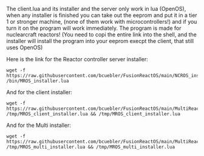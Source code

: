 The client.lua and its installer and the server only work in lua (OpenOS), when any installer is finished you can take out the eeprom and put it in a tier 1 or stronger machine, (none of them work with microcontrollers!) and if you turn it on the program will work immediately. The program is made for nuclearcraft reactors! (You need to copi the entire link into the shell, and the installer will install the program into your eeprom execpt the client, that still uses OpenOS)

Here is the link for the Reactor controller server installer:
```
wget -f https://raw.githubusercontent.com/bcuebler/FusionReactOS/main/NCROS_installer.lua /bin/MROS_installer.lua
```

And for the client installer:
```
wget -f https://raw.githubusercontent.com/bcuebler/FusionReactOS/main/MultiReactOS_client_installer.lua /tmp/MROS_client_installer.lua && /tmp/MROS_client_installer.lua
```

And for the Multi installer:
```
wget -f https://raw.githubusercontent.com/bcuebler/FusionReactOS/main/MultiReactOS_multi_installer.lua /tmp/MROS_multi_installer.lua && /tmp/MROS_multi_installer.lua
```
